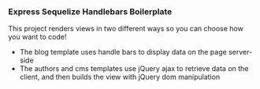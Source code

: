 ### Express Sequelize Handlebars Boilerplate

This project renders views in two different ways so you can choose how you want to code!

- The blog template uses handle bars to display data on the page server-side
- The authors and cms templates use jQuery ajax to retrieve data on the client, and then builds the view with jQuery dom manipulation